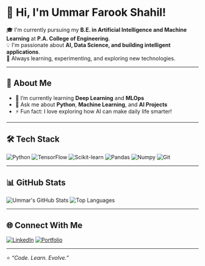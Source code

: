 # 👋 Hi, I'm Ummar Farook Shahil!

🎓 I'm currently pursuing my **B.E. in Artificial Intelligence and Machine Learning** at **P.A. College of Engineering**.  
💡 I'm passionate about **AI, Data Science, and building intelligent applications**.  
🚀 Always learning, experimenting, and exploring new technologies.

---

## 🧠 About Me
- 🌱 I’m currently learning **Deep Learning** and **MLOps**  
- 💬 Ask me about **Python**, **Machine Learning**, and **AI Projects**  
- ⚡ Fun fact: I love exploring how AI can make daily life smarter!  

---

## 🛠️ Tech Stack
![Python](https://img.shields.io/badge/Python-3776AB?style=for-the-badge&logo=python&logoColor=white)
![TensorFlow](https://img.shields.io/badge/TensorFlow-FF6F00?style=for-the-badge&logo=tensorflow&logoColor=white)
![Scikit-learn](https://img.shields.io/badge/Scikit--learn-F7931E?style=for-the-badge&logo=scikit-learn&logoColor=white)
![Pandas](https://img.shields.io/badge/Pandas-150458?style=for-the-badge&logo=pandas&logoColor=white)
![Numpy](https://img.shields.io/badge/Numpy-013243?style=for-the-badge&logo=numpy&logoColor=white)
![Git](https://img.shields.io/badge/Git-F05033?style=for-the-badge&logo=git&logoColor=white)

---

## 📊 GitHub Stats
![Ummar's GitHub Stats](https://github-readme-stats.vercel.app/api?username=ummarfarookshahil&show_icons=true&theme=radical)
![Top Languages](https://github-readme-stats.vercel.app/api/top-langs/?username=ummarfarookshahil&layout=compact&theme=radical)

---

## 🌐 Connect With Me
[![LinkedIn](https://img.shields.io/badge/LinkedIn-0077B5?style=for-the-badge&logo=linkedin&logoColor=white)](https://linkedin.com/in/YOUR-LINKEDIN)
[![Portfolio](https://img.shields.io/badge/Portfolio-000000?style=for-the-badge&logo=react&logoColor=white)](https://your-portfolio-link.com)

---

⭐️ *“Code. Learn. Evolve.”*
